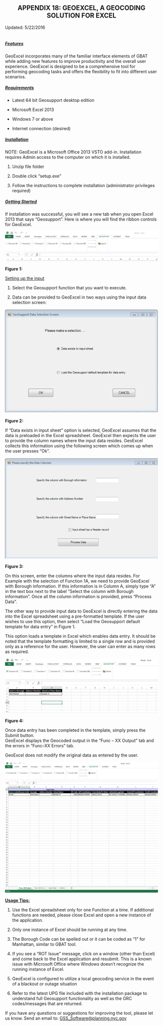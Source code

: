 <h2 class="pdfAppendix"><center>APPENDIX 18: GEOEXCEL, A GEOCODING SOLUTION FOR EXCEL</center></h2>


<div class=center>Updated: 5/22/2016</div>  
<br>  

<h5><u>Features</u></h5>  

GeoExcel incorporates many of the familiar interface elements of GBAT while adding new features to improve productivity and the overall user experience.   GeoExcel is designed to be a comprehensive tool for performing geocoding tasks and offers the flexibility to fit into different user scenarios.  

<h5><u>Requirements</u></h5>  

  * Latest 64 bit Geosupport desktop edition  

  * Microsoft Excel 2013  

  * Windows 7 or above   

  * Internet connection (desired)  

<h5><u>Installation</u></h5>  

NOTE:  GeoExcel is a Microsoft Office 2013 VSTO add-in.   Installation requires Admin access to the computer on which it is installed.  

  1. Unzip file folder  

  2. Double click “setup.exe”  

  3. Follow the instructions to complete installation (administrator privileges required)  

<h5><u>Getting Started</u></h5>  

If installation was successful, you will see a new tab when you open Excel 2013 that says “Geosupport”.
Here is where you will find the ribbon controls for GeoExcel.  

![GeoExcel Ribbon Controls <>](/img/geoExcel1.png "GeoExcel Ribbon Controls")  

<b>Figure 1:</b>  

<u>Setting up the input</u>  

  1. Select the Geosupport function that you want to execute.  

  2. Data can be provided to GeoExcel in two ways using the input data selection screen:  

![Data Selection Screen <>](/img/geoExcel2.png "Data Selection Screen")  

<b>Figure 2:</b>  

If “Data exists in input sheet” option is selected, GeoExcel assumes that the data is preloaded in the Excel spreadsheet.  GeoExcel then expects the user to provide the column names where the input data resides.  GeoExcel collects this information using the following screen which comes up when the user presses “Ok”.  

![Data columns Screen <>](/img/geoExcel3.png "Data columns Screen")  

<b>Figure 3:</b>  

On this screen, enter the columns where the input data resides.  For Example with the selection of Function 1A, we need to provide GeoExcel with Borough information.  If this information is in Column A, simply type “A” in the text box next to the label “Select the column with Borough information”.  Once all the column information is provided, press “Process Data”.  

The other way to provide input data to GeoExcel is directly entering the data into the Excel spreadsheet using a pre-formatted template.  If the user wishes to use this option, then select “Load the Geosupport default template for data entry” in Figure 1.  

This option loads a template in Excel which enables data entry.  It should be noted that the template formatting is limited to a single row and is provided only as a reference for the user.  However, the user can enter as many rows as required.  

![Pre-formatted Template <>](/img/geoExcel4.png "Pre-formatted Template")  

<b>Figure 4:</b>  

Once data entry has been completed in the template, simply press the Submit button.  
GeoExcel displays the Geocoded output in the “Func – XX Output” tab and the errors in “Func–XX Errors” tab.  

GeoExcel does not modify the original data as entered by the user.  

![Geocoded output <>](/img/geoExcel5.png "Geocoded output")  

<b><u>Usage Tips:</u></b>  

  1. Use the Excel spreadsheet only for one Function at a time.  If additional functions are needed, please close Excel and open a new instance of the application.  

  2. Only one instance of Excel should be running at any time.  

  3. The Borough Code can be spelled out or it can be coded as “1” for Manhattan, similar to GBAT tool.  

  4. If you see a “ROT Issue” message, click on a window (other than Excel) and come back to the Excel application and resubmit.  This is a known issue with Microsoft Office where Windows doesn’t recognize the running instance of Excel.  

  5. GeoExcel is configured to utilize a local geocoding service in the event of a blackout or outage situation  

  6. Refer to the latest UPG file included with the installation package to understand full Geosupport functionality as well as the GRC codes/messages that are returned.  

If you have any questions or suggestions for improving the tool, please let us know.  Send an email to: <a href="mailto:GSS_Software@planning.nyc.gov">GSS_Software@planning.nyc.gov</a>  

</div>
